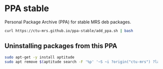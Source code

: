 # PPA stable

Personal Package Archive (PPA) for stable MRS deb packages.

```bash
curl https://ctu-mrs.github.io/ppa-stable/add_ppa.sh | bash
```

## Uninstalling packages from this PPA

```bash
sudo apt-get -y install aptitude
sudo apt remove $(aptitude search -F '%p' '~S ~i ?origin("ctu-mrs") ?label("stable")')
```
